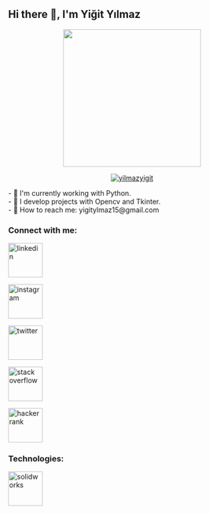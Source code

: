 ## Hi there 🚀, I'm Yiğit Yılmaz

<div  align="center"><img  src="https://media3.giphy.com/media/Id6dC0GQOOzPMXgcPv/giphy.gif?cid=790b7611e17d0cda66453ed0a443ab309021f15280d30f92&rid=giphy.gif&ct=g"  width="280"  alt=""></div>
<p align="center"><a href="https://github.com/ryo-ma/github-profile-trophy"><img src="https://github-profile-trophy.vercel.app/?username=yilmazyigit&title=Commit,MultiLanguage,Repositories,Stars,PullRequest,Issues&margin-w=5&no-bg=true" alt="yilmazyigit" /></a></p>

<p>
  - 🖖 I'm currently working with Python. <br>
  - 💪 I develop projects with Opencv and Tkinter.<br>
  - 💬 How to reach me: yigitylmaz15@gmail.com<br>      
</p>

### Connect with me:

<!-- linkedin -->
[<img alt="linkedin" width="70px" src="https://img.shields.io/badge/LinkedIn-0077B5?style=for-the-badge&logo=linkedin&logoColor=white" />](https://www.linkedin.com/in/yiğit-yılmaz15/)

<!-- instagram -->
[<img alt="instagram" width="70px" src="https://img.shields.io/badge/Instagram-E4405F?style=for-the-badge&logo=instagram&logoColor=white" />](https://www.instagram.com/yz.yigiit/)

<!-- twitter -->
[<img alt="twitter" width="70px" src="https://img.shields.io/badge/Twitter-1DA1F2?style=for-the-badge&logo=twitter&logoColor=white" />](https://twitter.com/yigityz_)

<!-- stack overflow -->
[<img alt="stack overflow" width="70px" src="https://img.shields.io/badge/Stack_Overflow-FE7A16?style=for-the-badge&logo=stack-overflow&logoColor=white" />](https://stackoverflow.com/users/16132597/yiğit-yılmaz)

<!-- hackerrank -->
[<img alt="hackerrank" width="70px" src="https://img.shields.io/badge/HackerEarth-%232C3454.svg?&style=for-the-badge&logo=HackerEarth&logoColor=Blue" />](https://www.hackerrank.com/yigitylmaz15?hr_r=1)


### Technologies:
<!-- SolidWorks -->
[<img alt="solidworks" width="70px" src="https://user-images.githubusercontent.com/83499976/159558100-4a653638-be07-4d17-91cc-05f9f6651860.png" />](https://www.solidworks.com/tr)




